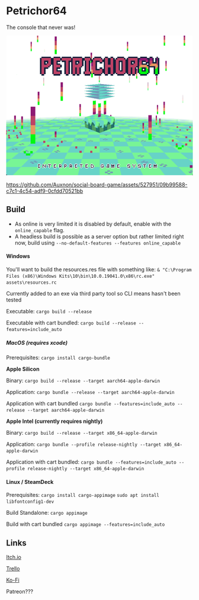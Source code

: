 # Petrichor64

The console that never was!

![An image of the game engine showing an endless white landscape with colorful rain droplets](./assets/preview.png)

https://github.com/Auxnon/social-board-game/assets/527951/09b99588-c7c1-4c54-adf9-0cfdd70521bb

## Build

- As online is very limited it is disabled by default, enable with the `online_capable` flag.
- A headless build is possible as a server option but rather limited right now, build using `--no-default-features --features online_capable`

#### Windows

You'll want to build the resources.res file with something like:
`& "C:\Program Files (x86)\Windows Kits\10\bin\10.0.19041.0\x86\rc.exe" assets\resources.rc`

Currently added to an exe via third party tool so CLI means hasn't been tested

Executable:
`cargo build --release`

Executable with cart bundled:
`cargo build --release --features=include_auto`

##### MacOS (requires xcode)

Prerequisites:
`cargo install cargo-bundle`

**Apple Silicon**

Binary:
`cargo build --release --target aarch64-apple-darwin`

Application:
`cargo bundle --release --target aarch64-apple-darwin`

Application with cart bundled
`cargo bundle --features=include_auto --release --target aarch64-apple-darwin`

**Apple Intel (currently requires nightly)**

Binary:
`cargo build --release --target x86_64-apple-darwin`

Application:
`cargo bundle --profile release-nightly --target x86_64-apple-darwin`

Application with cart bundled:
`cargo bundle --features=include_auto --profile release-nightly --target x86_64-apple-darwin`

#### Linux / SteamDeck

Prerequisites:
`cargo install cargo-appimage`
`sudo apt install libfontconfig1-dev`

Build Standalone:
`cargo appimage`

Build with cart bundled
`cargo appimage --features=include_auto`

## Links

[Itch.io](https://makeavoy.itch.io/petrichor64)

[Trello](https://trello.com/b/qrrZ2lak)

[Ko-Fi](https://ko-fi.com/makeavoy)

Patreon???
